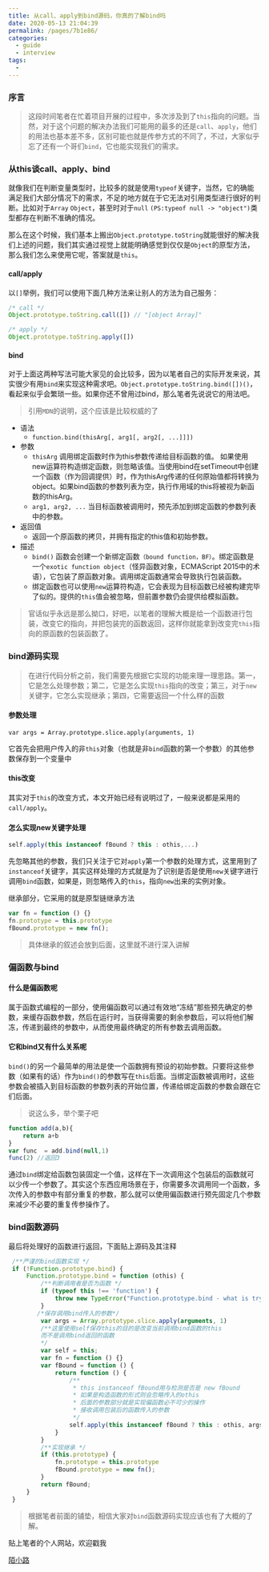 ```yaml
---
title: 从call、apply到bind源码，你真的了解bind吗
date: 2020-05-13 21:04:39
permalink: /pages/7b1e86/
categories:
  - guide
  - interview
tags:
  - 
---
```


### 序言
> 这段时间笔者在忙着项目开展的过程中，多次涉及到了`this`指向的问题。当然，对于这个问题的解决办法我们可能用的最多的还是`call`、`apply`，他们的用法也基本差不多，区别可能也就是传参方式的不同了，不过，大家似乎忘了还有一个哥们`bind`，它也能实现我们的需求。

### 从this谈call、apply、bind
就像我们在判断变量类型时，比较多的就是使用`typeof`关键字，当然，它的确能满足我们大部分情况下的需求，不足的地方就在于它无法对引用类型进行很好的判断。比如对于`Array` `Object`，甚至时对于`null` `(PS:typeof null -> "object")`类型都存在判断不准确的情况。

那么在这个时候，我们基本上搬出`Object.prototype.toString`就能很好的解决我们上述的问题，我们其实通过视觉上就能明确感觉到仅仅是`Object`的原型方法，那么我们怎么来使用它呢，答案就是`this`。

#### call/apply
以`[]`举例，我们可以使用下面几种方法来让别人的方法为自己服务：
```javascript
/* call */
Object.prototype.toString.call([]) // "[object Array]"

/* apply */
Object.prototype.toString.apply([])
```

#### bind
对于上面这两种写法可能大家见的会比较多，因为以笔者自己的实际开发来说，其实很少有用`bind`来实现这种需求吧。`Object.prototype.toString.bind([])()`，看起来似乎会繁琐一些。如果你还不曾用过bind，那么笔者先说说它的用法吧。

> 引用`MDN`的说明，这个应该是比较权威的了

* 语法
    * `function.bind(thisArg[, arg1[, arg2[, ...]]])` 
* 参数
    * `thisArg`
    调用绑定函数时作为this参数传递给目标函数的值。 如果使用new运算符构造绑定函数，则忽略该值。当使用bind在setTimeout中创建一个函数（作为回调提供）时，作为thisArg传递的任何原始值都将转换为object。如果bind函数的参数列表为空，执行作用域的this将被视为新函数的thisArg。
    * `arg1, arg2, ...`
    当目标函数被调用时，预先添加到绑定函数的参数列表中的参数。
* 返回值
    * 返回一个原函数的拷贝，并拥有指定的this值和初始参数。
* 描述
    * `bind()` 函数会创建一个新绑定函数`（bound function，BF）`。绑定函数是一个`exotic function object`（怪异函数对象，ECMAScript 2015中的术语），它包装了原函数对象。调用绑定函数通常会导致执行包装函数。
    * 绑定函数也可以使用`new`运算符构造，它会表现为目标函数已经被构建完毕了似的。提供的`this`值会被忽略，但前置参数仍会提供给模拟函数。
> 官话似乎永远是那么拗口，好吧，以笔者的理解大概是给一个函数进行包装，改变它的指向，并把包装完的函数返回，这样你就能拿到改变完`this`指向的原函数的包装函数了。

### bind源码实现
> 在进行代码分析之前，我们需要先根据它实现的功能来理一理思路。第一，它是怎么处理参数；第二，它是怎么实现`this`指向的改变；第三，对于`new`关键字，它怎么实现继承；第四，它需要返回一个什么样的函数

#### 参数处理
`var args = Array.prototype.slice.apply(arguments, 1)`

它首先会把用户传入的非`this`对象（也就是非`bind`函数的第一个参数）的其他参数保存到一个变量中

#### this改变
其实对于`this`的改变方式，本文开始已经有说明过了，一般来说都是采用的`call/apply`。

#### 怎么实现new关键字处理

```javascript
self.apply(this instanceof fBound ? this : othis,...)
```
先忽略其他的参数，我们只关注于它对`apply`第一个参数的处理方式，这里用到了`instanceof`关键字，其实这样处理的方式就是为了识别是否是使用`new`关键字进行调用`bind`函数，如果是，则忽略传入的`this`，指向`new`出来的实例对象。

继承部分，它采用的就是原型链继承方法

```javascript
var fn = function () {}
fn.prototype = this.prototype
fBound.prototype = new fn();
```
> 具体继承的叙述会放到后面，这里就不进行深入讲解

### 偏函数与bind
#### 什么是偏函数呢
属于函数式编程的一部分，使用偏函数可以通过有效地“冻结”那些预先确定的参数，来缓存函数参数，然后在运行时，当获得需要的剩余参数后，可以将他们解冻，传递到最终的参数中，从而使用最终确定的所有参数去调用函数。

#### 它和bind又有什么关系呢

`bind()`的另一个最简单的用法是使一个函数拥有预设的初始参数。只要将这些参数（如果有的话）作为`bind()`的参数写在`this`后面。当绑定函数被调用时，这些参数会被插入到目标函数的参数列表的开始位置，传递给绑定函数的参数会跟在它们后面。

> 说这么多，举个栗子吧


```javascript
function add(a,b){
    return a+b
}
var func  = add.bind(null,1)
func(2) //返回3
```
通过`bind`绑定给函数包装固定一个值，这样在下一次调用这个包装后的函数就可以少传一个参数了。其实这个东西应用场景在于，你需要多次调用同一个函数，多次传入的参数中有部分重复的参数，那么就可以使用偏函数进行预先固定几个参数来减少不必要的重复传参操作了。

### bind函数源码
最后将处理好的函数进行返回，下面贴上源码及其注释


```javascript
 /**严谨的bind函数实现 */
 if (!Function.prototype.bind) {
     Function.prototype.bind = function (othis) {
         /**判断调用者是否为函数 */
         if (typeof this !== 'function') {
             throw new TypeError("Function.prototype.bind - what is trying to be bound is not callable")
         }
        /*保存调用bind传入的参数*/
         var args = Array.prototype.slice.apply(arguments, 1)
         /**这里使用self保存this的目的是改变当前调用bind函数的this
         而不是调用bind返回的函数 
         */
         var self = this;
         var fn = function () {}
         var fBound = function () {
             return function () {
                 /**
                  * this instanceof fBound用与检测是否是 new fBound
                  * 如果是构造函数的形式则会忽略传入的othis 
                  * 后面的参数部分就是实现偏函数必不可少的操作
                  * 接收调用包装后的函数传入的参数
                  */
                 self.apply(this instanceof fBound ? this : othis, args.concat(Array.prototype.slice.call(arguments)))
             }
         }
         /**实现继承 */
         if (this.prototype) {
             fn.prototype = this.prototype
             fBound.prototype = new fn();
         }
         return fBound;
     }
 }
```
> 根据笔者前面的铺垫，相信大家对`bind`函数源码实现应该也有了大概的了解。

贴上笔者的个人网站，欢迎戳我

[陌小路](https://stdsuperman.github.io/)